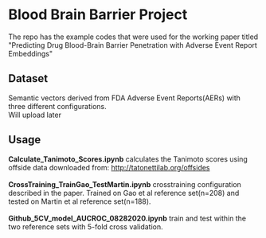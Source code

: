 # Blood Brain Barrier Project
The repo has the example codes that were used for the working paper titled "Predicting Drug Blood-Brain Barrier Penetration with Adverse Event Report Embeddings"<br>

## Dataset
Semantic vectors derived from FDA Adverse Event Reports(AERs) with three different configurations. <br>
Will upload later <br>

## Usage
**Calculate_Tanimoto_Scores.ipynb** calculates the Tanimoto scores using offside data downloaded from: <http://tatonettilab.org/offsides><br>
<br>
**CrossTraining_TrainGao_TestMartin.ipynb** crosstraining configuration described in the paper. Trained on Gao et al reference set(n=208) and tested on Martin et al reference set(n=188).<br>
<br>
**Github_5CV_model_AUCROC_08282020.ipynb** train and test within the two reference sets with 5-fold cross validation. 
